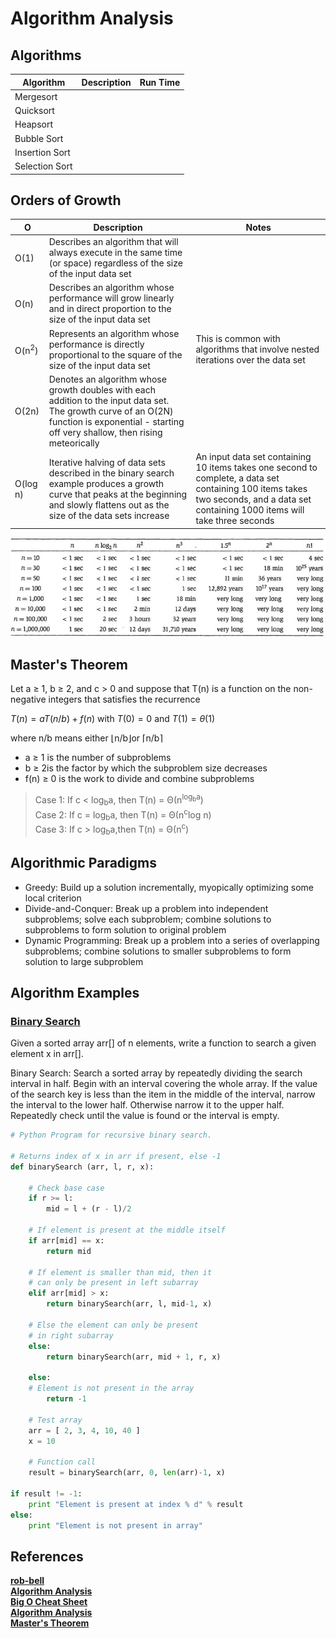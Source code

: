 # Algorithm Analysis

## Algorithms

| Algorithm      | Description | Run Time |
| -------------- | ----------- | -------- |
| Mergesort      |
| Quicksort      |             |
| Heapsort       |
| Bubble Sort    |
| Insertion Sort |
| Selection Sort |

## Orders of Growth

| O                | Description                                                                                                                                                                                    | Notes                                                                                                                                                                               |
| ---------------- | ---------------------------------------------------------------------------------------------------------------------------------------------------------------------------------------------- | ----------------------------------------------------------------------------------------------------------------------------------------------------------------------------------- |
| O(1)             | Describes an algorithm that will always execute in the same time (or space) regardless of the size of the input data set                                                                       |
| O(n)             | Describes an algorithm whose performance will grow linearly and in direct proportion to the size of the input data set                                                                         |
| O(n<sup>2</sup>) | Represents an algorithm whose performance is directly proportional to the square of the size of the input data set                                                                             | This is common with algorithms that involve nested iterations over the data set                                                                                                     |
| O(2n)            | Denotes an algorithm whose growth doubles with each addition to the input data set. The growth curve of an O(2N) function is exponential - starting off very shallow, then rising meteorically |
| O(log n)         | Iterative halving of data sets described in the binary search example produces a growth curve that peaks at the beginning and slowly flattens out as the size of the data sets increase        | An input data set containing 10 items takes one second to complete, a data set containing 100 items takes two seconds, and a data set containing 1000 items will take three seconds |

![Running Time](./assets/runningtime.jpg)

## Master's Theorem

Let a ≥ 1, b ≥ 2, and c > 0 and suppose that T(n) is a function on the non-negative integers that satisfies the recurrence

$T(n) = aT(n/b) + f(n)$ with $T(0) = 0$ and $T(1) = \theta(1)$

where n/b means either ⌊n/b⌋or ⌈n/b⌉

* a ≥ 1 is the number of subproblems
* b ≥ 2is the factor by which the subproblem size decreases
* f(n) ≥ 0 is the work to divide and combine subproblems  
>Case 1: If c < log<sub>b</sub>a, then T(n) = Θ(n<sup>log<sub>b</sub>a</sup>)  
>Case 2: If c = log<sub>b</sub>a, then T(n) = Θ(n<sup>c</sup>log n)  
>Case 3: If c > log<sub>b</sub>a,then T(n) = Θ(n<sup>c</sup>)

## Algorithmic Paradigms

* Greedy: Build up a solution incrementally, myopically optimizing some local criterion
* Divide-and-Conquer: Break up a problem into independent subproblems; solve each subproblem; combine solutions to subproblems to form solution to original problem
* Dynamic Programming: Break up a problem into a series of overlapping subproblems; combine solutions to smaller subproblems to form solution to large subproblem

## Algorithm Examples

### [Binary Search](https://www.geeksforgeeks.org/binary-search/)

Given a sorted array arr[] of n elements, write a function to search a given element x in arr[].

Binary Search: Search a sorted array by repeatedly dividing the search interval in half. Begin with an interval covering the whole array. If the value of the search key is less than the item in the middle of the interval, narrow the interval to the lower half. Otherwise narrow it to the upper half. Repeatedly check until the value is found or the interval is empty.

```Python
# Python Program for recursive binary search. 

# Returns index of x in arr if present, else -1 
def binarySearch (arr, l, r, x): 

    # Check base case 
    if r >= l: 
        mid = l + (r - l)/2

    # If element is present at the middle itself 
    if arr[mid] == x: 
        return mid 

    # If element is smaller than mid, then it  
    # can only be present in left subarray 
    elif arr[mid] > x: 
        return binarySearch(arr, l, mid-1, x) 

    # Else the element can only be present 
    # in right subarray 
    else: 
        return binarySearch(arr, mid + 1, r, x) 

    else: 
    # Element is not present in the array 
        return -1

    # Test array 
    arr = [ 2, 3, 4, 10, 40 ] 
    x = 10

    # Function call 
    result = binarySearch(arr, 0, len(arr)-1, x) 

if result != -1: 
    print "Element is present at index % d" % result 
else: 
    print "Element is not present in array"
```


## References

**[rob-bell](https://rob-bell.net/2009/06/a-beginners-guide-to-big-o-notation/)**  
**[Algorithm Analysis](https://www.geeksforgeeks.org/fundamentals-of-algorithms/#AnalysisofAlgorithms)**  
**[Big O Cheat Sheet](http://bigocheatsheet.com/)**  
**[Algorithm Analysis](https://www.cs.princeton.edu/~wayne/kleinberg-tardos/pdf/02AlgorithmAnalysis.pdf)**  
**[Master's Theorem](https://www.cs.princeton.edu/~wayne/kleinberg-tardos/pdf/05DivideAndConquerII.pdf)**
